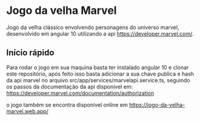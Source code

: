 # Jogo da velha Marvel
Jogo da velha clássico envolvendo personagens do universo marvel, desenvolvido em angular 10 utilizando a api https://developer.marvel.com/.

## Início rápido
Para rodar o jogo em sua maquina basta ter instalado angular 10 e clonar este repositório, após feito isso basta adicionar a sua chave publica e hash da api marvel no arquivo src/app/services/marvelapi.service.ts, seguindo os passos da documentação da api disponível em: https://developer.marvel.com/documentation/authorization

o jogo também se encontra disponível online em https://jogo-da-velha-marvel.web.app/
